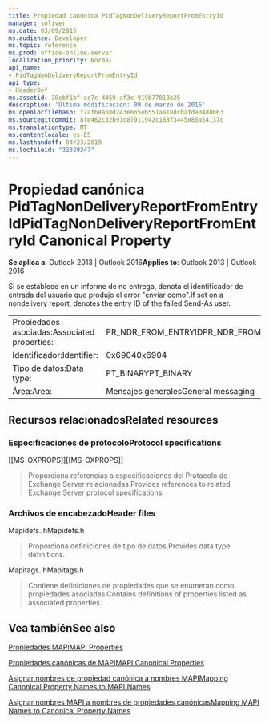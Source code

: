 ```yaml
---
title: Propiedad canónica PidTagNonDeliveryReportFromEntryId
manager: soliver
ms.date: 03/09/2015
ms.audience: Developer
ms.topic: reference
ms.prod: office-online-server
localization_priority: Normal
api_name:
- PidTagNonDeliveryReportFromEntryId
api_type:
- HeaderDef
ms.assetid: 38cbf1bf-ac7c-4459-af3e-919b77818b25
description: 'Última modificación: 09 de marzo de 2015'
ms.openlocfilehash: f7af68ab8d243e665eb551aa18dcbafda04d8663
ms.sourcegitcommit: 8fe462c32b91c87911942c188f3445e85a54137c
ms.translationtype: MT
ms.contentlocale: es-ES
ms.lasthandoff: 04/23/2019
ms.locfileid: "32329347"
---
```

# <a name="pidtagnondeliveryreportfromentryid-canonical-property"></a><span data-ttu-id="9164c-103">Propiedad canónica PidTagNonDeliveryReportFromEntryId</span><span class="sxs-lookup"><span data-stu-id="9164c-103">PidTagNonDeliveryReportFromEntryId Canonical Property</span></span>

  
  
<span data-ttu-id="9164c-104">**Se aplica a**: Outlook 2013 | Outlook 2016</span><span class="sxs-lookup"><span data-stu-id="9164c-104">**Applies to**: Outlook 2013 | Outlook 2016</span></span> 
  
<span data-ttu-id="9164c-105">Si se establece en un informe de no entrega, denota el identificador de entrada del usuario que produjo el error "enviar como".</span><span class="sxs-lookup"><span data-stu-id="9164c-105">If set on a nondelivery report, denotes the entry ID of the failed Send-As user.</span></span>
  
|||
|:-----|:-----|
|<span data-ttu-id="9164c-106">Propiedades asociadas:</span><span class="sxs-lookup"><span data-stu-id="9164c-106">Associated properties:</span></span>  <br/> |<span data-ttu-id="9164c-107">PR_NDR_FROM_ENTRYID</span><span class="sxs-lookup"><span data-stu-id="9164c-107">PR_NDR_FROM_ENTRYID</span></span>  <br/> |
|<span data-ttu-id="9164c-108">Identificador:</span><span class="sxs-lookup"><span data-stu-id="9164c-108">Identifier:</span></span>  <br/> |<span data-ttu-id="9164c-109">0x6904</span><span class="sxs-lookup"><span data-stu-id="9164c-109">0x6904</span></span>  <br/> |
|<span data-ttu-id="9164c-110">Tipo de datos:</span><span class="sxs-lookup"><span data-stu-id="9164c-110">Data type:</span></span>  <br/> |<span data-ttu-id="9164c-111">PT_BINARY</span><span class="sxs-lookup"><span data-stu-id="9164c-111">PT_BINARY</span></span>  <br/> |
|<span data-ttu-id="9164c-112">Área:</span><span class="sxs-lookup"><span data-stu-id="9164c-112">Area:</span></span>  <br/> |<span data-ttu-id="9164c-113">Mensajes generales</span><span class="sxs-lookup"><span data-stu-id="9164c-113">General messaging</span></span>  <br/> |
   
## <a name="related-resources"></a><span data-ttu-id="9164c-114">Recursos relacionados</span><span class="sxs-lookup"><span data-stu-id="9164c-114">Related resources</span></span>

### <a name="protocol-specifications"></a><span data-ttu-id="9164c-115">Especificaciones de protocolo</span><span class="sxs-lookup"><span data-stu-id="9164c-115">Protocol specifications</span></span>

<span data-ttu-id="9164c-116">[[MS-OXPROPS]]</span><span class="sxs-lookup"><span data-stu-id="9164c-116">[[MS-OXPROPS]]</span></span> 
  
> <span data-ttu-id="9164c-117">Proporciona referencias a especificaciones del Protocolo de Exchange Server relacionadas.</span><span class="sxs-lookup"><span data-stu-id="9164c-117">Provides references to related Exchange Server protocol specifications.</span></span>
    
### <a name="header-files"></a><span data-ttu-id="9164c-118">Archivos de encabezado</span><span class="sxs-lookup"><span data-stu-id="9164c-118">Header files</span></span>

<span data-ttu-id="9164c-119">Mapidefs. h</span><span class="sxs-lookup"><span data-stu-id="9164c-119">Mapidefs.h</span></span>
  
> <span data-ttu-id="9164c-120">Proporciona definiciones de tipo de datos.</span><span class="sxs-lookup"><span data-stu-id="9164c-120">Provides data type definitions.</span></span>
    
<span data-ttu-id="9164c-121">Mapitags. h</span><span class="sxs-lookup"><span data-stu-id="9164c-121">Mapitags.h</span></span>
  
> <span data-ttu-id="9164c-122">Contiene definiciones de propiedades que se enumeran como propiedades asociadas.</span><span class="sxs-lookup"><span data-stu-id="9164c-122">Contains definitions of properties listed as associated properties.</span></span>
    
## <a name="see-also"></a><span data-ttu-id="9164c-123">Vea también</span><span class="sxs-lookup"><span data-stu-id="9164c-123">See also</span></span>



[<span data-ttu-id="9164c-124">Propiedades MAPI</span><span class="sxs-lookup"><span data-stu-id="9164c-124">MAPI Properties</span></span>](mapi-properties.md)
  
[<span data-ttu-id="9164c-125">Propiedades canónicas de MAPI</span><span class="sxs-lookup"><span data-stu-id="9164c-125">MAPI Canonical Properties</span></span>](mapi-canonical-properties.md)
  
[<span data-ttu-id="9164c-126">Asignar nombres de propiedad canónica a nombres MAPI</span><span class="sxs-lookup"><span data-stu-id="9164c-126">Mapping Canonical Property Names to MAPI Names</span></span>](mapping-canonical-property-names-to-mapi-names.md)
  
[<span data-ttu-id="9164c-127">Asignar nombres MAPI a nombres de propiedades canónicas</span><span class="sxs-lookup"><span data-stu-id="9164c-127">Mapping MAPI Names to Canonical Property Names</span></span>](mapping-mapi-names-to-canonical-property-names.md)

